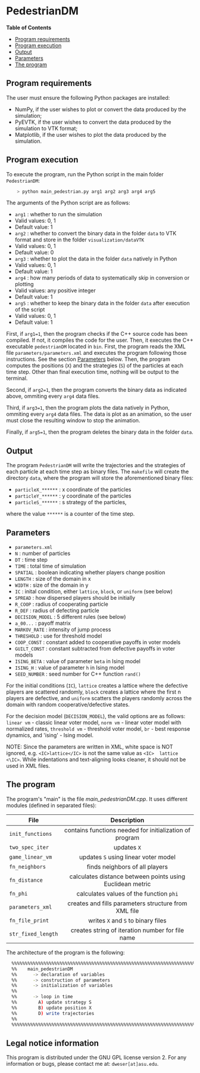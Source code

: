 
PedestrianDM
=========================

**Table of Contents**
- [Program requirements](#program-requirements)
- [Program execution](#program-execution)
- [Output](#output)
- [Parameters](#parameters)
- [The program](#the-program)


## Program requirements

The user must ensure the following Python packages are installed: 
* NumPy, if the user wishes to plot or convert the data produced by the simulation; 
* PyEVTK, if the user wishes to convert the data produced by the simulation to VTK format;
* Matplotlib, if the user wishes to plot the data produced by the simulation.

## Program execution

To execute the program, run the Python script in the main folder `PedestrianDM`:
```bash
	> python main_pedestrian.py arg1 arg2 arg3 arg4 arg5
```

The arguments of the Python script are as follows:
* `arg1` :  whether to run the simulation
 * Valid values: 0, 1
 * Default value: 1
* `arg2` :  whether to convert the binary data in the folder `data` to VTK format and store in the folder `visualization/dataVTK`
 * Valid values: 0, 1
 * Default value: 0
* `arg3` :  whether to plot the data in the folder `data` natively in Python
 * Valid values: 0, 1
 * Default value: 1
* `arg4` :  how many periods of data to systematically skip in conversion or plotting
 * Valid values: any positive integer
 * Default value: 1
* `arg5` :  whether to keep the binary data in the folder `data` after execution of the script
 * Valid values: 0, 1
 * Default value: 1

First, if `arg1=1`, then the program checks if the C++ source code has been compiled. 
If not, it compiles the code for the user. Then, it executes the C++ executable `pedestrianDM` located in `bin`.
First, the program reads the XML file `parameters/parameters.xml` and executes the program following those 
instructions. See the section [Parameters](#parameters) below. Then, the program computes the positions
(`X`) and the strategies (`S`) of the particles at each time step. Other than final execution time,
nothing will be output to the terminal.

Second, if `arg2=1`, then the program converts the binary data as indicated above, ommiting every `arg4` data files.

Third, if `arg3=1`, then the program plots the data natively in Python, ommiting every `arg4` data files. 
The data is plot as an animation, so the user must close the resulting window to stop the animation.

Finally, if `arg5=1`, then the program deletes the binary data in the folder `data`.


## Output

The program `PedestrianDM` will write the trajectories and the strategies of each particle at each
time step as binary files. The `makefile` will create the directory `data`, where the program will store the aforementioned binary files:
* `particleX_******`     : x coordinate of the particles
* `particleY_******`     : y coordinate of the particles
* `particleS_******`     : s strategy of the particles,

where the value `******` is a counter of the time step.

## Parameters

* `parameters.xml`
 * `N`          : number of particles
 * `DT`         : time step
 * `TIME`       : total time of simulation
 * `SPATIAL`    : boolean indicating whether players change position
 * `LENGTH`     : size of the domain in x
 * `WIDTH`      : size of the domain in y
 * `IC`         : inital condition, either `lattice`, `block`, or `uniform` (see below)
 * `SPREAD`     : how dispersed players should be initially
 * `R_COOP`     : radius of cooperating particle
 * `R_DEF`      : radius of defecting particle
 * `DECISION_MODEL` : 5 different rules (see below)
 * `a_00...`     : payoff matrix
 * `MARKOV_RATE` : intensity of jump process
 * `THRESHOLD`   : use for threshold model
 * `COOP_CONST` : constant added to cooperative payoffs in voter models
 * `GUILT_CONST` : constant subtracted from defective payoffs in voter models
 * `ISING_BETA` : value of parameter `beta` in Ising model
 * `ISING_H` : value of parameter `h` in Ising model
 * `SEED_NUMBER` : seed number for C++ function `rand()`

For the initial conditions (`IC`), `lattice` creates a lattice where the defective players are scattered randomly, `block` creates a lattice where the first n players are defective, and `uniform` scatters the players randomly across the domain with random cooperative/defective states.

For the decision model (`DECISION_MODEL`), the valid options are as follows: `linear vm` - classic linear voter model, `norm vm` - linear voter model with normalized rates, `threshold vm` - threshold voter model, `br` - best response dynamics, and 'ising' - Ising model.

NOTE: Since the parameters are written in XML, white space is NOT ignored, e.g. `<IC>lattice</IC>` is not the same value as `<IC>  lattice  <\IC>`. While indentations and text-aligning looks cleaner, it should not be used in XML files.

## The program

The program's "main" is the file *main_pedestrianDM.cpp*.
It uses different modules (defined in separated files):

| File                              | Description   |
| ----------------------------------|:-------------:|
| `init_functions`                  | contains functions needed for initialization of program
| `two_spec_iter`                   | updates `X`
| `game_linear_vm`                  | updates `S` using linear voter model
| `fn_neighbors`                    | finds neighbors of all players
| `fn_distance`                     | calculates distance between points using Euclidean metric
| `fn_phi`                          | calculates values of the function `phi`
| `parameters_xml`                  | creates and fills parameters structure from XML file
| `fn_file_print`                   | writes `X` and `S` to binary files
| `str_fixed_length`                | creates string of iteration number for file name



The architecture of the program is the following:
```bash
  %%%%%%%%%%%%%%%%%%%%%%%%%%%%%%%%%%%%%%%%%%%%%%%%%%%%%%%%%%%%%%%%%%%%%%%%%%%%%%%%
  %%    main_pedestrianDM                                                       %%
  %%      -> declaration of variables                                           %%
  %%      -> construction of parameters                                         %%
  %%      -> initialization of variables                                        %%
  %%                                                                            %%
  %%      -> loop in time                                                       %%
  %%        A) update strategy S                                                %%
  %%        B) update position X                                                %%
  %%        D) write trajectories                                               %%
  %%                                                                            %%
  %%%%%%%%%%%%%%%%%%%%%%%%%%%%%%%%%%%%%%%%%%%%%%%%%%%%%%%%%%%%%%%%%%%%%%%%%%%%%%%%
```

## Legal notice information

 This program is distributed under the GNU GPL license version 2. For any information or bugs,
please contact me at: `dweser[at]asu.edu`.
